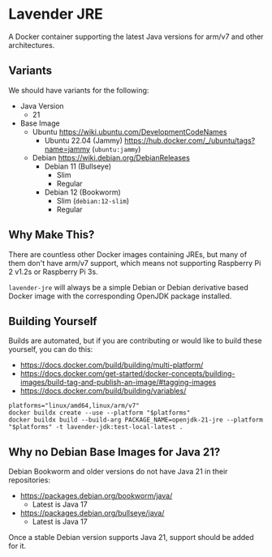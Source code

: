 # Lavender JRE

A Docker container supporting the latest Java versions for arm/v7 and other architectures.

## Variants

We should have variants for the following:
* Java Version
  * 21
* Base Image
  * Ubuntu https://wiki.ubuntu.com/DevelopmentCodeNames
    * Ubuntu 22.04 (Jammy) https://hub.docker.com/_/ubuntu/tags?name=jammy (`ubuntu:jammy`)
  * Debian https://wiki.debian.org/DebianReleases
    * Debian 11 (Bullseye)
      * Slim
      * Regular
    * Debian 12 (Bookworm)
      * Slim (`debian:12-slim`)
      * Regular

## Why Make This?

There are countless other Docker images containing JREs, but many of them don't have arm/v7 support, 
which means not supporting Raspberry Pi 2 v1.2s or Raspberry Pi 3s.

`lavender-jre` will always be a simple Debian or Debian derivative based Docker image with the corresponding OpenJDK package installed.

## Building Yourself

Builds are automated, but if you are contributing or would like to build these yourself, you can do this:

* https://docs.docker.com/build/building/multi-platform/
* https://docs.docker.com/get-started/docker-concepts/building-images/build-tag-and-publish-an-image/#tagging-images
* https://docs.docker.com/build/building/variables/

```shell
platforms="linux/amd64,linux/arm/v7"
docker buildx create --use --platform "$platforms"
docker buildx build --build-arg PACKAGE_NAME=openjdk-21-jre --platform "$platforms" -t lavender-jdk:test-local-latest .
```

## Why no Debian Base Images for Java 21?

Debian Bookworm and older versions do not have Java 21 in their repositories:
* https://packages.debian.org/bookworm/java/
  * Latest is Java 17
* https://packages.debian.org/bullseye/java/
  * Latest is Java 17

Once a stable Debian version supports Java 21, support should be added for it.
